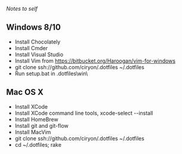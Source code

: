 *Notes to self*

## Windows 8/10
* Install Chocolately
* Install Cmder
* Install Visual Studio
* Install Vim from https://bitbucket.org/Haroogan/vim-for-windows
* git clone ssh://github.com/ciryon/.dotfiles ~/.dotfiles
* Run setup.bat in .dotfiles\win\



## Mac OS X
* Install XCode
* Install XCode command line tools, xcode-select --install
* Install HomeBrew
* Install git and git-flow
* Install MacVim
* git clone ssh://github.com/ciryon/.dotfiles ~/.dotfiles
* cd ~/.dotfiles; rake


